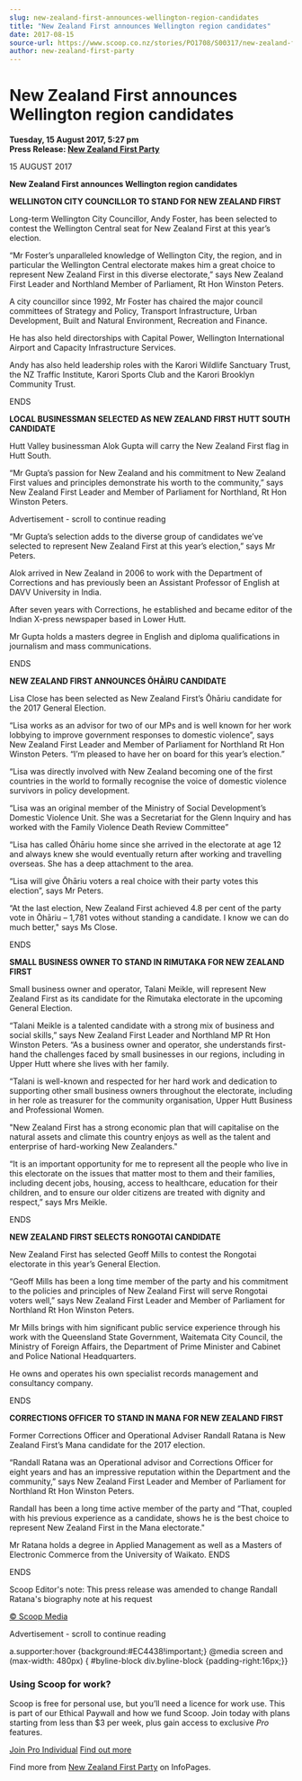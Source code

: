 ```yaml
---
slug: new-zealand-first-announces-wellington-region-candidates
title: "New Zealand First announces Wellington region candidates"
date: 2017-08-15
source-url: https://www.scoop.co.nz/stories/PO1708/S00317/new-zealand-first-announces-wellington-region-candidates.htm
author: new-zealand-first-party
---
```

New Zealand First announces Wellington region candidates
========================================================

**Tuesday, 15 August 2017, 5:27 pm**  
**Press Release: [New Zealand First Party](https://info.scoop.co.nz/New_Zealand_First_Party)**

15 AUGUST 2017

  

  
**New Zealand First announces Wellington region candidates**

**WELLINGTON CITY COUNCILLOR TO STAND FOR NEW ZEALAND FIRST**

Long-term Wellington City Councillor, Andy Foster, has been selected to contest the Wellington Central seat for New Zealand First at this year’s election.

“Mr Foster’s unparalleled knowledge of Wellington City, the region, and in particular the Wellington Central electorate makes him a great choice to represent New Zealand First in this diverse electorate,” says New Zealand First Leader and Northland Member of Parliament, Rt Hon Winston Peters.

A city councillor since 1992, Mr Foster has chaired the major council committees of Strategy and Policy, Transport Infrastructure, Urban Development, Built and Natural Environment, Recreation and Finance.

He has also held directorships with Capital Power, Wellington International Airport and Capacity Infrastructure Services.

Andy has also held leadership roles with the Karori Wildlife Sanctuary Trust, the NZ Traffic Institute, Karori Sports Club and the Karori Brooklyn Community Trust.

ENDS

**LOCAL BUSINESSMAN SELECTED AS NEW ZEALAND FIRST HUTT SOUTH CANDIDATE**

Hutt Valley businessman Alok Gupta will carry the New Zealand First flag in Hutt South.

“Mr Gupta’s passion for New Zealand and his commitment to New Zealand First values and principles demonstrate his worth to the community,” says New Zealand First Leader and Member of Parliament for Northland, Rt Hon Winston Peters.

Advertisement - scroll to continue reading





“Mr Gupta’s selection adds to the diverse group of candidates we’ve selected to represent New Zealand First at this year’s election,” says Mr Peters.

Alok arrived in New Zealand in 2006 to work with the Department of Corrections and has previously been an Assistant Professor of English at DAVV University in India.

After seven years with Corrections, he established and became editor of the Indian X-press newspaper based in Lower Hutt.

Mr Gupta holds a masters degree in English and diploma qualifications in journalism and mass communications.

ENDS

**NEW ZEALAND FIRST ANNOUNCES ŌHĀIRU CANDIDATE**

Lisa Close has been selected as New Zealand First’s Ōhāriu candidate for the 2017 General Election.

“Lisa works as an advisor for two of our MPs and is well known for her work lobbying to improve government responses to domestic violence”, says New Zealand First Leader and Member of Parliament for Northland Rt Hon Winston Peters. “I’m pleased to have her on board for this year’s election.”

“Lisa was directly involved with New Zealand becoming one of the first countries in the world to formally recognise the voice of domestic violence survivors in policy development.

“Lisa was an original member of the Ministry of Social Development’s Domestic Violence Unit. She was a Secretariat for the Glenn Inquiry and has worked with the Family Violence Death Review Committee”

“Lisa has called Ōhāriu home since she arrived in the electorate at age 12 and always knew she would eventually return after working and travelling overseas. She has a deep attachment to the area.

“Lisa will give Ōhāriu voters a real choice with their party votes this election”, says Mr Peters.

“At the last election, New Zealand First achieved 4.8 per cent of the party vote in Ōhāriu – 1,781 votes without standing a candidate. I know we can do much better," says Ms Close.

ENDS

**SMALL BUSINESS OWNER TO STAND IN RIMUTAKA FOR NEW ZEALAND FIRST**

Small business owner and operator, Talani Meikle, will represent New Zealand First as its candidate for the Rimutaka electorate in the upcoming General Election.

“Talani Meikle is a talented candidate with a strong mix of business and social skills,” says New Zealand First Leader and Northland MP Rt Hon Winston Peters. “As a business owner and operator, she understands first-hand the challenges faced by small businesses in our regions, including in Upper Hutt where she lives with her family.

“Talani is well-known and respected for her hard work and dedication to supporting other small business owners throughout the electorate, including in her role as treasurer for the community organisation, Upper Hutt Business and Professional Women.

"New Zealand First has a strong economic plan that will capitalise on the natural assets and climate this country enjoys as well as the talent and enterprise of hard-working New Zealanders."

“It is an important opportunity for me to represent all the people who live in this electorate on the issues that matter most to them and their families, including decent jobs, housing, access to healthcare, education for their children, and to ensure our older citizens are treated with dignity and respect,” says Mrs Meikle.

ENDS

**NEW ZEALAND FIRST SELECTS RONGOTAI CANDIDATE**

New Zealand First has selected Geoff Mills to contest the Rongotai electorate in this year’s General Election.

“Geoff Mills has been a long time member of the party and his commitment to the policies and principles of New Zealand First will serve Rongotai voters well,” says New Zealand First Leader and Member of Parliament for Northland Rt Hon Winston Peters.

Mr Mills brings with him significant public service experience through his work with the Queensland State Government, Waitemata City Council, the Ministry of Foreign Affairs, the Department of Prime Minister and Cabinet and Police National Headquarters.

He owns and operates his own specialist records management and consultancy company.

ENDS

**CORRECTIONS OFFICER TO STAND IN MANA FOR NEW ZEALAND FIRST**

Former Corrections Officer and Operational Adviser Randall Ratana is New Zealand First’s Mana candidate for the 2017 election.

“Randall Ratana was an Operational advisor and Corrections Officer for eight years and has an impressive reputation within the Department and the community,” says New Zealand First Leader and Member of Parliament for Northland Rt Hon Winston Peters.

Randall has been a long time active member of the party and “That, coupled with his previous experience as a candidate, shows he is the best choice to represent New Zealand First in the Mana electorate."

Mr Ratana holds a degree in Applied Management as well as a Masters of Electronic Commerce from the University of Waikato. ENDS

ENDS

Scoop Editor's note: This press release was amended to change Randall Ratana's biography note at his request

  

[© Scoop Media](http://www.scoop.co.nz/about/terms.html)  

Advertisement - scroll to continue reading



a.supporter:hover {background:#EC4438!important;} @media screen and (max-width: 480px) { #byline-block div.byline-block {padding-right:16px;}}

### Using Scoop for work?

Scoop is free for personal use, but you’ll need a licence for work use. This is part of our Ethical Paywall and how we fund Scoop. Join today with plans starting from less than $3 per week, plus gain access to exclusive _Pro_ features.  
  
[Join Pro Individual](https://pro.scoop.co.nz/Individual/?from=ProIn24) [Find out more](https://pro.scoop.co.nz/using-scoop-for-work/?from=ProIn24)

Find more from [New Zealand First Party](https://info.scoop.co.nz/New_Zealand_First_Party) on InfoPages.
